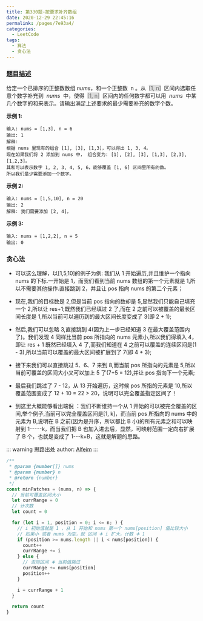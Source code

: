 ```yaml
---
title: 第330题-按要求补齐数组
date: 2020-12-29 22:45:16
permalink: /pages/7e93a4/
categories:
  - LeetCode
tags:
  - 算法
  - 贪心法
---
```


### [题目描述](https://leetcode-cn.com/problems/patching-array/)

给定一个已排序的正整数数组 _nums_，和一个正整数  n 。从  <span style="background: #ddd; color: #666;">[1, n]</span>  区间内选取任意个数字补充到  *nums*  中，使得  <span style="background: #ddd; color: #666;">[1, n]</span>  区间内的任何数字都可以用  *nums*  中某几个数字的和来表示。请输出满足上述要求的最少需要补充的数字个数。

<!-- more -->

**示例 1:**

```
输入: nums = [1,3], n = 6
输出: 1
解释:
根据 nums 里现有的组合 [1], [3], [1,3]，可以得出 1, 3, 4。
现在如果我们将 2 添加到 nums 中， 组合变为: [1], [2], [3], [1,3], [2,3], [1,2,3]。
其和可以表示数字 1, 2, 3, 4, 5, 6，能够覆盖 [1, 6] 区间里所有的数。
所以我们最少需要添加一个数字。
```

**示例 2:**

```
输入: nums = [1,5,10], n = 20
输出: 2
解释: 我们需要添加 [2, 4]。
```

**示例 3:**

```
输入: nums = [1,2,2], n = 5
输出: 0
```

### 贪心法

- 可以这么理解，以[1,5,10]的例子为例: 我们从 1 开始遍历,并且维护一个指向 nums 的下标.一开始是 1，而我们看到当前 nums 数组的第一个元素就是 1,所以不需要其他操作.直接跳到 2，并且让 pos 指向 nums 的第二个元素；

- 现在,我们的目标数是 2,但是当前 pos 指向的数却是 5,显然我们只能自己填充一个 2,所以让 res+1;既然我们已经填过 2 了,而在 2 之前可以被覆盖的最长区间长度是 1,所以当前可以遍历到的最大区间长度变成了 3(即 2 + 1);

- 然后,我们可以忽略 3,直接跳到 4(因为上一步已经知道 3 在最大覆盖范围内了)。我们发现 4 同样比当前 pos 所指向的 nums 元素小,所以我们得填入 4，即让 res + 1 既然已经填入 4 了,而我们知道在 4 之前可以覆盖的连续区间是(1 - 3),所以当前可以覆盖的最大区间被扩展到了 7(即 4 + 3);

- 接下来我们可以直接跳过 5、6、7 来到 8,而当前 pos 所指向的元素是 5,所以当前可覆盖的区间大小又可以加上 5 了(7+5 = 12),并让 pos 指向下一个元素;

- 最后我们跳过了 7 - 12，从 13 开始遍历，这时候 pos 所指的元素是 10,所以覆盖范围变成了 12 + 10 = 22 > 20，说明可以完全覆盖指定区间了！

- 到这里大概能够看出端倪 ：我们不断维持一个从 1 开始的可以被完全覆盖的区间,举个例子,当前可以完全覆盖区间是[1, k]，而当前 pos 所指向的 nums 中的元素为 B,说明在 B 之前(因为是升序，所以都比 B 小)的所有元素之和可以映射到 1-----k，而当我们把 B 也加入进去后，显然，可映射范围一定向右扩展了 B 个，也就是变成了 1---k+B，这就是解题的思路。

::: warning 思路出处
author: [Alfeim](https://leetcode-cn.com/problems/patching-array/comments/118490)
:::

```JavaScript
/**
 * @param {number[]} nums
 * @param {number} n
 * @return {number}
 */
const minPatches = (nums, n) => {
  // 当前可覆盖区间大小
  let currRange = 0
  // 计次数
  let count = 0

  for (let i = 1, position = 0; i <= n; ) {
    // i 初始值就是 1 ，从 1 开始和 nums 第一个 nums[position] 值比较大小
    // 如果小 或者 nums 为空，就 区间 ➕ i 扩大，计数 ➕ 1
    if (position >= nums.length || i < nums[position]) {
      count++
      currRange += i
    } else {
      // 否则区间 ➕ 当前值跳过
      currRange += nums[position]
      position++
    }

    i = currRange + 1
  }

  return count
}
```
